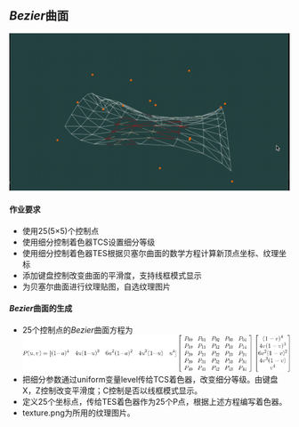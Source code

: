 ## *Bezier*曲面

![](demo.gif)

#### 作业要求

* 使用25(5×5)个控制点
* 使用细分控制着色器TCS设置细分等级
* 使用细分控制着色器TES根据贝塞尔曲面的数学方程计算新顶点坐标、纹理坐标
* 添加键盘控制改变曲面的平滑度，支持线框模式显示
* 为贝塞尔曲面进行纹理贴图，自选纹理图片

#### *Bezier*曲面的生成

* 25个控制点的*Bezier*曲面方程为![](bezier.gif)
* 把细分参数通过uniform变量level传给TCS着色器，改变细分等级。由键盘X，Z控制改变平滑度；C控制是否以线框模式显示。
* 定义25个坐标点，传给TES着色器作为25个P点，根据上述方程编写着色器。
* texture.png为所用的纹理图片。


